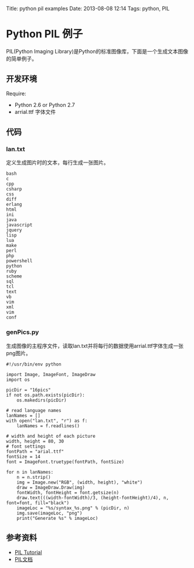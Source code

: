 Title: python pil examples
Date: 2013-08-08 12:14
Tags: python, PIL

# Python PIL 例子

PIL(Python Imaging Library)是Python的标准图像库，下面是一个生成文本图像的简单例子。
## 开发环境

Require:

*  Python 2.6 or Python 2.7
*  arrial.ttf 字体文件
## 代码

### lan.txt
定义生成图片时的文本，每行生成一张图片。

	bash
	c
	cpp
	csharp
	css
	diff
	erlang
	html
	ini
	java
	javascript
	jquery
	lisp
	lua
	make
	perl
	php
	powershell
	python
	ruby
	scheme
	sql
	tcl
	text
	vb
	vim
	xml
	vim
	conf

### genPics.py

生成图像的主程序文件，读取lan.txt并将每行的数据使用arrial.ttf字体生成一张png图片。

	#!/usr/bin/env python
	 
	import Image, ImageFont, ImageDraw
	import os
	
	picDir = "16pics"
	if not os.path.exists(picDir):
	    os.makedirs(picDir)
	
	# read language names
	lanNames = []
	with open("lan.txt", "r") as f:
	    lanNames = f.readlines()
	
	# width and height of each picture
	width, height = 80, 30
	# font settings
	fontPath = "arial.ttf"
	fontSize = 14
	font = ImageFont.truetype(fontPath, fontSize) 
	
	for n in lanNames:
	    n = n.strip()
	    img = Image.new("RGB", (width, height), "white")
	    draw = ImageDraw.Draw(img)
	    fontWidth, fontHeight = font.getsize(n)
	    draw.text(((width-fontWidth)/3, (height-fontHeight)/4), n, font=font, fill="black")
	    imageLoc = "%s/syntax_%s.png" % (picDir, n)
	    img.save(imageLoc, "png")
	    print("Generate %s" % imageLoc)

## 参考资料

*  [PIL Tutorial](http://effbot.org/imagingbook/)
*  [PIL文档](http://www.pythonware.com/library/pil/handbook/index.htm)

